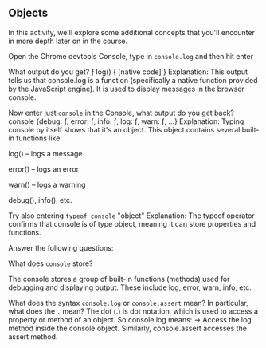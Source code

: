 ## Objects

In this activity, we'll explore some additional concepts that you'll encounter in more depth later on in the course.

Open the Chrome devtools Console, type in `console.log` and then hit enter

What output do you get?
ƒ log() { [native code] }
Explanation:
This output tells us that console.log is a function (specifically a native function provided by the JavaScript engine).
It is used to display messages in the browser console.



Now enter just `console` in the Console, what output do you get back?
console {debug: ƒ, error: ƒ, info: ƒ, log: ƒ, warn: ƒ, …}
   Explanation:
Typing console by itself shows that it's an object.
This object contains several built-in functions like:

log() – logs a message

error() – logs an error

warn() – logs a warning

debug(), info(), etc.


Try also entering `typeof console`
"object"
Explanation:
The typeof operator confirms that console is of type object, meaning it can store properties and functions.

Answer the following questions:

What does `console` store?

The console stores a group of built-in functions (methods) used for debugging and displaying output. These include log, error, warn, info, etc.


What does the syntax `console.log` or `console.assert` mean? In particular, what does the `.` mean?
The dot (.) is dot notation, which is used to access a property or method of an object.
So console.log means:
→ Access the log method inside the console object.
Similarly, console.assert accesses the assert method.